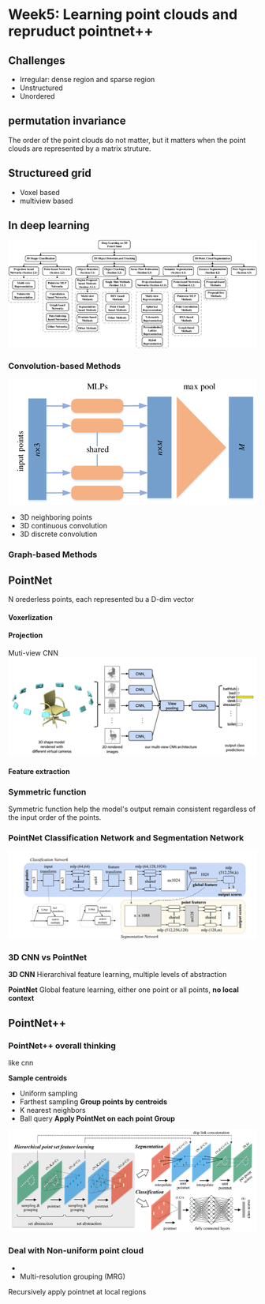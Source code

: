 # Week5: Learning point clouds and repruduct pointnet++

## Challenges
- Irregular: dense region and sparse region
- Unstructured
- Unordered

## permutation invariance
The order of the point clouds do not matter, but it matters when the point clouds are represented by a matrix struture.

## Structureed grid
- Voxel based
- multiview based


## In deep learning
![grad](./image/A-taxonomy-of-deep-learning-methods-for-3D-point-clouds.png)
### Convolution-based Methods
![grad](./image/pointnet.png)
- 3D neighboring points
- 3D continuous convolution
- 3D discrete convolution
### Graph-based Methods

## PointNet
N orederless points, each represented bu a D-dim vector
 #### Voxerlization
 #### Projection
 Muti-view CNN
 ![grad](./image/Multi-view.png)
 #### Feature extraction


### Symmetric function
Symmetric function help the model's output remain consistent regardless of the input order of the points.

### PointNet Classification Network and Segmentation Network
 ![grad](./image/network.png)

 ### 3D CNN vs PointNet
**3D CNN**
Hierarchival feature learning, multiple levels of abstraction

**PointNet**
Global feature learning, either one point or all points, **no local context**

## PointNet++
### PointNet++ overall thinking 
like cnn


**Sample centroids**
- Uniform sampling
- Farthest sampling
**Group points by centroids**
- K nearest neighbors
- Ball query
**Apply PointNet on each point Group**

 ![grad](./image/PointNet-architecture-Hierarchical-feature-learning-is-introduced-to-learn-features-at.png)

### Deal with Non-uniform point cloud
-   
- Multi-resolution grouping (MRG)

Recursively apply pointnet at local regions
